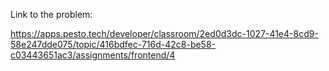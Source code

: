 Link to the problem:

https://apps.pesto.tech/developer/classroom/2ed0d3dc-1027-41e4-8cd9-58e247dde075/topic/416bdfec-716d-42c8-be58-c03443651ac3/assignments/frontend/4
